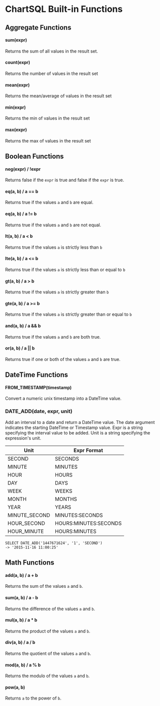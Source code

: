 ChartSQL Built-in Functions
===========================


Aggregate Functions
-------------------

#### sum(expr)
Returns the sum of all values in the result set.

#### count(expr)
Returns the number of values in the result set

#### mean(expr)
Returns the mean/average of values in the result set

#### min(expr)
Returns the min of values in the result set

#### max(expr)
Returns the max of values in the result set


Boolean Functions
-----------------

#### neg(expr) / !expr
Returns false if the `expr` is true and false if the `expr` is true.

#### eq(a, b) / a == b
Returns true if the values `a` and `b` are equal.

#### eq(a, b) / a != b
Returns true if the values `a` and `b` are not equal.

#### lt(a, b) / a < b
Returns true if the values `a` is strictly less than `b`

#### lte(a, b) / a <= b
Returns true if the values `a` is strictly less than or equal to `b`

#### gt(a, b) / a > b
Returns true if the values `a` is strictly greater than `b`

#### gte(a, b) / a >= b
Returns true if the values `a` is strictly greater than or equal to `b`

#### and(a, b) / a && b
Returns true if the values `a` and `b` are both true.

#### or(a, b) / a || b
Returns true if one or both of the values `a` and `b` are true.


DateTime Functions
------------------

#### FROM_TIMESTAMP(timestamp)
Convert a numeric unix timestamp into a DateTime value.

### DATE_ADD(date, expr, unit)
Add an interval to a date and return a DateTime value.
The date argument indicates the starting DateTime or Timestamp value.
Expr is a string specifying the interval value to be added.
Unit is a string specifying the expression's unit.

| Unit           | Expr Format            |
| -------------- | ---------------------- |
| SECOND         | SECONDS                |
| MINUTE         | MINUTES                |
| HOUR           | HOURS                  |
| DAY            | DAYS                   |
| WEEK           | WEEKS                  |
| MONTH          | MONTHS                 |
| YEAR           | YEARS                  |
| MINUTE_SECOND  | MINUTES:SECONDS        |
| HOUR_SECOND    | HOURS:MINUTES:SECONDS  |
| HOUR_MINUTE    | HOURS:MINUTES          |

```
SELECT DATE_ADD('1447671624', '1', 'SECOND')
-> '2015-11-16 11:00:25'
```


Math Functions
--------------

#### add(a, b) / a + b
Returns the sum of the values `a` and `b`.

#### sum(a, b) / a - b
Returns the difference of the values `a` and `b`.

#### mul(a, b) / a * b
Returns the product of the values `a` and `b`.

#### div(a, b) / a / b
Returns the quotient of the values `a` and `b`.

#### mod(a, b) / a % b
Returns the modulo of the values `a` and `b`.

#### pow(a, b)
Returns `a` to the power of `b`.
